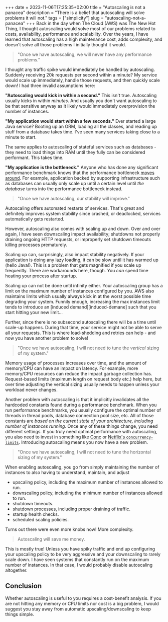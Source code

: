 +++ 
date = 2023-11-06T17:25:35+02:00
title = "Autoscaling is not a panacea"
description = "There is a belief that autoscaling will solve problems it will not."
tags = ["simplicity"]
slug = "autoscaling-not-a-panacea"
+++
Back in the day when The Cloud (AWS) was The New Hot Thing, I thought
autoscaling would solve most of our problems related to costs, availability,
performance and scalability. Over the years, I have learned that autoscaling
has a high maintenance cost, adds complexity, and doesn't solve all those
problems I initially thought it would.

> "Once we have autoscaling, we will never have any performance problems."

I thought any traffic spike would immediately be handled by
autoscaling. Suddenly receiving 20k requests per second within a minute? My
service would scale up immediately, handle those requests, and then quickly
scale down! I had three invalid assumptions here:

**"Autoscaling would kick in within a second."** This isn't true.  Autoscaling
usually kicks in within _minutes_. And usually you don't want autoscaling to be
that sensitive anyway as it likely would immediately overprovision the number
of instances.

**"My application would start within a few seconds."** Ever started a large Java
service? Booting up an ORM, loading all the classes, and reading up stuff from
a database takes time. I've seen many services taking close to a minute to start.

The same applies to autoscaling of stateful services such as databases - they
need to load things into RAM until they fully can be considered performant.
This takes time.

**"My application is the bottleneck."** Anyone who has done any significant
performance benchmark knows that the performance bottleneck [moves
around][max-flow-min-cut]. For example, application backed by supporting
infrastructure such as databases can usually only scale up until a certain
level until _the database_ turns into the performance bottleneck instead.

[max-flow-min-cut]: https://en.wikipedia.org/wiki/Max-flow_min-cut_theorem

> "Once we have autoscaling, our stability will improve."

Autoscaling offers automated restarts of services. That's great and definitely
improves system stability since crashed, or deadlocked, services automatically
gets restarted.

However, autoscaling also comes with scaling up and down. Over and over again,
I have seen downscaling impact availability; shutdowns not properly draining
ongoing HTTP requests, or improperly set shutdown timeouts killing processes
prematurely.

Scaling up can, surprisingly, also impact stability negatively. If your
application is doing any lazy loading, it can be slow until it has
warmed up (hello Java!). This is a problem that gets magnified if you scale up
frequently. There are workarounds here, though. You _can_ spend time heating 
your process after startup.

Scaling up can not be done until infinity either. Your autoscaling group has a
limit on the maximum number of instances configured by you. AWS also maintains
limits which usually always kick in at the worst possible time degrading your
system. Funnily enough, increasing the max instances limit tends to introduce an
[induced demand][induced-demane] such that you start hitting your new limit...

[induced-demand]: https://en.wikipedia.org/wiki/Induced_demand

Further, since there is no subsecond autoscaling there will be a time until
scale-up happens. During that time, your service might not be able to serve all
your requests. This is where load-shedding and retries can help - and now you
have another problem to solve!

> "Once we have autoscaling, I will not need to tune the _vertical_ sizing of
> my system."

Memory usage of processes increases over time, and the amount of memory/CPU can
have an impact on latency. For example, more memory/CPU resources can reduce
the impact garbage collection has. Request-based limits (maximum length on
request body etc.) help here, but over time adjusting the vertical sizing
usually needs to happen unless your workload never changes.

Another problem with autoscaling is that it implicitly invalidates all the
hardcoded constants found during a performance benchmark. When you run
performance benchmarks, you usually configure the optimal number of threads in
thread pools, database connection pool size, etc. All of those constants are
_based on the current state of your architecture, including number of instances
running_. Once any of these things change, you need different settings. If you
truly need optimal performance with autoscaling, you also need to invest in
something like [Conc][conc] or [Netflix's `concurrency-limits`][conc-limits].
Introducing autoscaling means you now have a new problem.

[conc]: https://github.com/JensRantil/conc
[conc-limits]: https://github.com/Netflix/concurrency-limits

> "Once we have autoscaling, I will not need to tune the horizontal
> sizing of my system."

When enabling autoscaling, you go from simply maintaining the number of
instances to also having to understand, maintain, and adjust

 * upscaling policy, including the maximum number of instances allowed to run.
 * downscaling policy, including the minimum number of instances allowed to
   run.
 * shutdown timeouts.
 * shutdown processes, including proper draining of traffic.
 * startup health checks.
 * scheduled scaling policies.

Turns out there were even more knobs now! More complexity.

> Autoscaling will save me money.

This is mostly true! Unless you have spiky traffic and end up configuring your
upscaling policy to be very aggressive and your downscaling to rarely scale
down.  I have seen systems that constantly run on the maximum number of
instances. In that case, I would probably disable autoscaling altogether.

## Conclusion

Whether autoscaling is useful to you requires a cost-benefit analysis. If you
are not hitting any memory or CPU limits nor cost is a big problem, I would
suggest you stay away from automatic upscaling/downscaling to keep things
simple.
